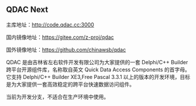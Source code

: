 ## QDAC Next

主库地址：http://code.qdac.cc:3000

国内镜像地址：https://gitee.com/z-proj/qdac

国外镜像地址：https://github.com/chinawsb/qdac

QDAC 是由吉林省左右软件开发有限公司为大家提供的一套 Delphi/C++ Builder 跨平台开源组件库，名称取自英文 Quick Data Access Components 的首字母。它支持 Delphi/C++ Builder XE3,Free Pascal 3.3.1 以上的版本的开发环境，目标是为大家提供一套高效稳定的跨平台快速数据访问组件。

当前为开发分支，不适合在生产环境中使用。
